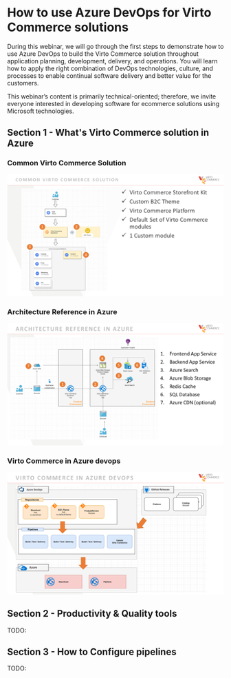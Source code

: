 # How to use Azure DevOps for Virto Commerce solutions

During this webinar, we will go through the first steps to demonstrate how to use Azure DevOps to build the Virto Commerce solution throughout application planning, development, delivery, and operations. You will learn how to apply the right combination of DevOps technologies, culture, and processes to enable continual software delivery and better value for the customers.

This webinar’s content is primarily technical-oriented; therefore, we invite everyone interested in developing software for ecommerce solutions using Microsoft technologies.

## Section 1 - What's Virto Commerce solution in Azure

### Common Virto Commerce Solution
![](Slide7.PNG)

### Architecture Reference in Azure
![](Slide8.PNG)

### Virto Commerce in Azure devops
![](Slide12.PNG)

## Section 2 - Productivity & Quality tools
TODO:

## Section 3 - How to Configure pipelines
TODO:
